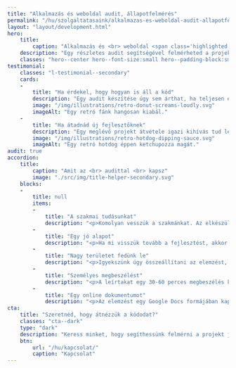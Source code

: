 ```yaml
---
title: "Alkalmazás és weboldal audit, állapotfelmérés"
permalink: "/hu/szolgaltatasaink/alkalmazas-es-weboldal-audit-allapotfelmeres/"
layout: "layout/development.html"
hero:
    title:
        caption: "Alkalmazás és <br> weboldal <span class='highlighted'>audit</span>"
    description: "Egy részletes audit segítségével felmérheted a projekted állapotát, tovább fejleszthetőségét, gyengeségeit, erősségeit."
    classes: "hero--center hero--font-size:small hero--padding-block:small"
testimonial:
    classes: "l-testimonial--secondary"
    cards:
    -
        title: "Ha érdekel, hogy hogyan is áll a kód"
        description: "Egy audit készítése úgy sem árthat, ha teljesen és feltétel nélkül megbízol a fejlesztőidben. A több információ a programról, oldaladról, kódodról még nem volt hátrány. Egy külső állapotfelmérés sok olyan területre is rávilágíthat, ami a fejlesztés folyamán háttérbe szorult."
        image: "/img/illustrations/retro-donut-screams-loudly.svg"
        imageAlt: "Egy retró fánk hangosan kiabál."
    -
        title: "Ha átadnád új fejlesztőknek"
        description: "Egy meglévő projekt átvétele igazi kihívás tud lenni. Éppen ezért mi az ilyen projekteket egy audittal indítjuk, hogy lássuk hányadán is állunk. Az audit során kapott dokumentum önmagában is értékes – a fejlesztőknek és a megrendelőnek egyaránt -, nekünk pedig kiemelkedően hasznos, hiszen az átnézés végeztével nagyrészt már át látjuk a teendőket."
        image: "/img/illustrations/retro-hotdog-dipping-sauce.svg"
        imageAlt: "Egy retró hotdog éppen ketchupozza magát."
audit: true
accordion:
    title:
        caption: "Amit az <br> audittal <br> kapsz"
        image: "./src/img/title-helper-secondary.svg"
    blocks:
    -
        title: null
        items:
        -
            title: "A szakmai tudásunkat"
            description: "<p>Komolyan vesszük a szakmánkat. Az elkészült elemzésbe beletesszük tudásunk legjavát.</p>"
        -
            title: "Egy jó alapot"
            description: "<p>Ha mi visszük tovább a fejlesztést, akkor már lesz is valami, amire alapozva tudunk kalkulálni.</p>"
        -
            title: "Nagy területet fedünk le"
            description: "<p>Igyekszünk úgy összeállítani az elemzést, hogy az a kódbázis lehető legnagyobb részét lefedje.</p>"
        -
            title: "Személyes megbeszélést"
            description: "<p>A leírtakat egy 30-60 perces megbeszélés keretében ismertetjük veled.</p>"
        -
            title: "Egy online dokumentumot"
            description: "<p>Az elemzést egy Google Docs formájában kapod meg.</p>"
cta:
    title: "Szeretnéd, hogy átnézzük a kódodat?"
    classes: "cta--dark"
    type: "dark"
    description: "Keress minket, hogy segíthessünk felmérni a projekt jelenlegi állapotát."
    btn:
        url: "/hu/kapcsolat/"
        caption: "Kapcsolat"
---
```

